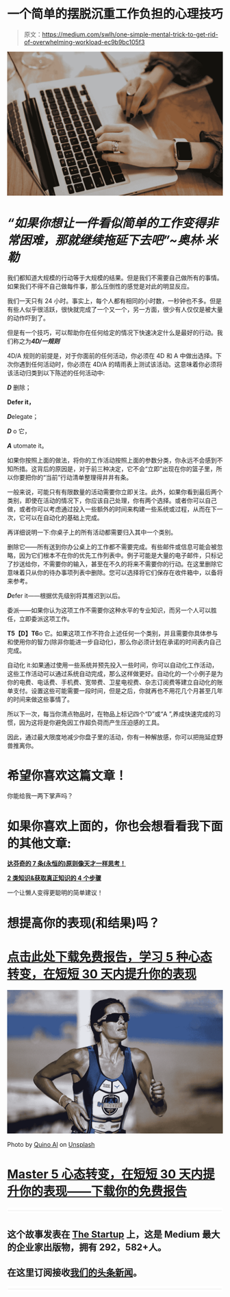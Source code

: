 # 一个简单的摆脱沉重工作负担的心理技巧

> 原文：<https://medium.com/swlh/one-simple-mental-trick-to-get-rid-of-overwhelming-workload-ec9b9bc105f3>

![](img/bd875e6aa64b104bf6bb093aa9c4c117.png)

# ***“如果你想让一件看似简单的工作变得非常困难，那就继续拖延下去吧”~奥林·米勒***

我们都知道大规模的行动等于大规模的结果。但是我们不需要自己做所有的事情。如果我们不得不自己做每件事，那么压倒性的感觉是对此的明显反应。

我们一天只有 24 小时。事实上，每个人都有相同的小时数，一秒钟也不多。但是有些人似乎很活跃，很快就完成了一个又一个，另一方面，很少有人仅仅是被大量的动作吓到了。

但是有一个技巧，可以帮助你在任何给定的情况下快速决定什么是最好的行动。我们称之为***4D/一规则***

4D/A 规则的前提是，对于你面前的任何活动，你必须在 4D 和 A 中做出选择。下次你遇到任何活动时，你必须在 4D/A 的晴雨表上测试该活动。这意味着你必须将该活动归类到以下陈述的任何活动中:

***D*** 删除；

**Defer it，**

***D***elegate；

***D*** o 它，

***A*** utomate it。

如果你按照上面的做法，将你的工作活动按照上面的参数分类，你永远不会感到不知所措。这背后的原因是，对于前三种决定，它不会“立即”出现在你的篮子里，所以你要把你的“当前”行动清单整理得井井有条。

一般来说，可能只有有限数量的活动需要你立即关注。此外，如果你看到最后两个类别，即使在活动的情况下，你应该自己处理，你有两个选择。或者你可以自己做，或者你可以考虑通过投入一些额外的时间来构建一些系统或过程，从而在下一次，它可以在自动化的基础上完成。

再详细说明一下:你桌子上的所有活动都需要归入其中一个类别。

删除它——所有送到你办公桌上的工作都不需要完成。有些邮件或信息可能会被忽略，因为它们根本不在你的优先工作列表中。例子可能是大量的电子邮件，只标记了抄送给你，不需要你的输入，甚至在不久的将来不需要你的行动。在这里删除它意味着只从你的待办事项列表中删除。您可以选择将它们保存在收件箱中，以备将来参考。

***D***efer it——根据优先级别将其推迟到以后。

委派——如果你认为这项工作不需要你这种水平的专业知识，而另一个人可以胜任，立即委派这项工作。

**T5【D】T6**o 它。如果这项工作不符合上述任何一个类别，并且需要你具体参与和使用你的智力(除非你能进一步自动化)，那么你必须计划在承诺的时间表内自己完成。

自动化 it:如果通过使用一些系统并预先投入一些时间，你可以自动化工作活动，这些工作活动可以通过系统自动完成，那么这样做更好。自动化的一个小例子是为你的电费、电话费、手机费、宽带费、卫星电视费、杂志订阅费等建立自动化的账单支付。设置这些可能需要一段时间，但是之后，你就再也不用花几个月甚至几年的时间来做这些事情了。

所以下一次，每当你清点物品时，在物品上标记四个“D”或“A ”,养成快速完成的习惯，因为这将是你避免因工作超负荷而产生压迫感的工具。

因此，通过最大限度地减少你盘子里的活动，你有一种解放感，你可以把拖延症野兽推离你。

# 希望你喜欢这篇文章！

你能给我一两下掌声吗？

# 如果你喜欢上面的，你也会想看看我下面的其他文章:

[**达芬奇的 7 条(永恒的)原则像天才一样思考！**](/@sombathla/leonardo-da-vincis-7-timeless-principles-to-think-like-a-genius-6bd96946055e)

[**2 类知识&获取真正知识的 4 个步骤**](/swlh/2-types-of-knowledge-learn-the-best-way-to-gain-real-knowledge-49c644e1ca4a)

一个让懒人变得更聪明的简单建议！

# 想提高你的表现(和结果)吗？

# [点击此处下载免费报告，学习 5 种心态转变，在短短 30 天内提升你的表现](https://sombathla.com/mentalshifts/)

![](img/151096c4bc5bc2566a4c63bb33b37d50.png)

Photo by [Quino Al](https://unsplash.com/@quinoal?utm_source=medium&utm_medium=referral) on [Unsplash](https://unsplash.com/?utm_source=medium&utm_medium=referral)

# [Master 5 心态转变，在短短 30 天内提升你的表现——下载你的免费报告](https://sombathla.com/mentalshifts/)

![](img/731acf26f5d44fdc58d99a6388fe935d.png)

## 这个故事发表在 [The Startup](https://medium.com/swlh) 上，这是 Medium 最大的企业家出版物，拥有 292，582+人。

## 在这里订阅接收[我们的头条新闻](http://growthsupply.com/the-startup-newsletter/)。

![](img/731acf26f5d44fdc58d99a6388fe935d.png)